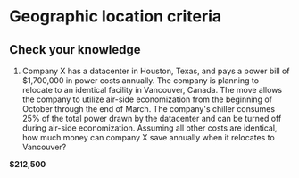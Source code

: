 # Geographic location criteria #

## Check your knowledge ##

1. Company X has a datacenter in Houston, Texas, and pays a power bill of $1,700,000 in power costs annually. 
The company is planning to relocate to an identical facility in Vancouver, Canada. The move allows the company to utilize air-side economization from the beginning of October 
through the end of March. The company's chiller consumes 25% of the total power drawn by the datacenter and can be turned off during air-side economization. 
Assuming all other costs are identical, how much money can company X save annually when it relocates to Vancouver?

__$212,500__
